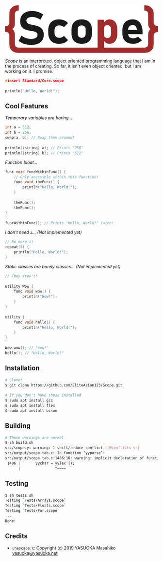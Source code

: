 ![Scope Logo](logo.svg)

*Scope* is an interpreted, object oriented programming language that I am in the process of creating. So far, it isn't even object oriented, but I am working on it. I promise.

```cpp
#insert Standard/Core.scope

println("Hello, World!");
```

## Cool Features

*Temporary variables are boring...*
```cpp
int a = 512;
int b = 256;
swap(a, b); // Swap them around!

println((string) a); // Prints "256"
println((string) b); // Prints "512"
```

*Function bloat...*
```cpp
func void funcWithinFunc() {
    // Only acessible within this function!
    func void theFunc() {
        println("Hello, World!");
    }
    
    theFunc();
    theFunc();
}

funcWithinFunc(); // Prints "Hello, World!" twice!
```

*I don't need `i`... (Not implemented yet)*
```cpp
// No more i!
repeat(5) {
    println("Hello, World!");
}
```

*Static classes are barely classes... (Not implemented yet)*

```cpp
// They aren't!

utility Wow {
    func void wow() {
        println("Wow!");
    }
}

utility {
    func void hello() {
        println("Hello, World!");
    }
}

Wow.wow(); // "Wow!"
hello(); // "Hello, World!"
```

## Installation

```bash
# Clone!
$ git clone https://github.com/EliteAsian123/Scope.git

# If you don't have these installed
$ sudo apt install gcc
$ sudo apt install flex
$ sudo apt install bison
```

## Building

```bash
# These warnings are normal
$ sh build.sh
src/scope.y: warning: 1 shift/reduce conflict [-Wconflicts-sr]
src/output/scope.tab.c: In function ‘yyparse’:
src/output/scope.tab.c:1486:16: warning: implicit declaration of function ‘yylex’ [-Wimplicit-function-declaration]
 1486 |       yychar = yylex ();
      |                ^~~~~
```

## Testing

```bash
$ sh tests.sh
Testing `Tests/Arrays.scope`
Testing `Tests/Floats.scope`
Testing `Tests/For.scope`
...
Done!
```


## Credits

- [`unescape.c`](https://github.com/yasuoka/unescape/blob/master/unescape.c): Copyright (c) 2019 YASUOKA Masahiko <yasuoka@yasuoka.net>


